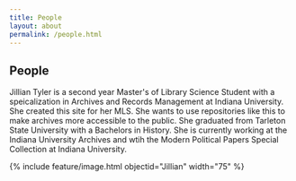 ```yaml
---
title: People
layout: about
permalink: /people.html
---
```


## People

Jillian Tyler is a second year Master's of Library Science Student with a speicalization in Archives and Records Management at Indiana University. She created this site for her MLS. She wants to use repositories like this to make archives more accessible to the public. She graduated from Tarleton State University with a Bachelors in History. She is currently working at the Indiana University Archives and wtih the Modern Political Papers Special Collection at Indiana University. 

{% include feature/image.html objectid="Jillian" width="75" %}


